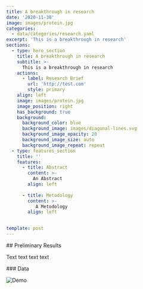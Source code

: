 ```yaml
---
title: A breakthrough in research
date: '2020-11-30'
image: images/protein.jpg
categories:
  - data/categories/research.yaml
excerpt: 'This is a breakthrough in research'
sections:
  - type: hero_section
    title: A breakthrough in research
    subtitle: >-
      This is a breakthrough in research
    actions:
      - label: Research Brief
        url: 'http://test.com'
        style: primary
    align: left
    image: images/protein.jpg
    image_position: right
    has_background: true
    background:
      background_color: blue
      background_image: images/diagonal-lines.svg
      background_image_opacity: 20
      background_image_size: auto
      background_image_repeat: repeat
  - type: features_section
    title: ''
    features:
      - title: Abstract
        content: >-
          An Abstract
        align: left
        
      - title: Metodology
        content: >-
           A Metodology
        align: left
        

template: post
---
```

## Preliminary Results

Text text text text

### Data

![Demo](/images/chord.png)
